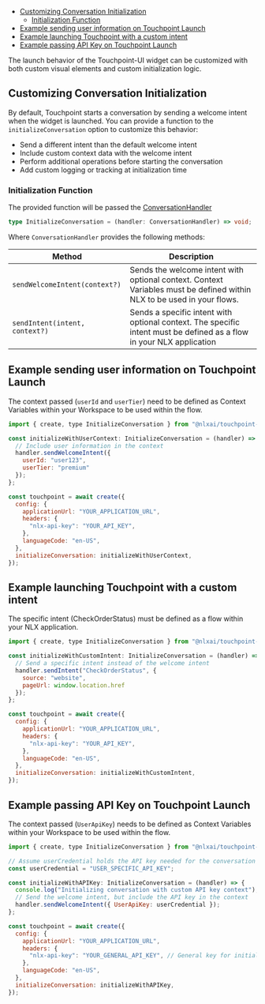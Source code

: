 - [Customizing Conversation Initialization](#customizing-conversation-initialization)
  - [Initialization Function](#initialization-function)
- [Example sending user information on Touchpoint Launch](#example-sending-user-information-on-touchpoint-launch)
- [Example launching Touchpoint with a custom intent](#example-launching-touchpoint-with-a-custom-intent)
- [Example passing API Key on Touchpoint Launch](#example-passing-api-key-on-touchpoint-launch)

The launch behavior of the Touchpoint-UI widget can be customized with both custom visual elements and custom initialization logic.

## Customizing Conversation Initialization

By default, Touchpoint starts a conversation by sending a welcome intent when the widget is launched. You can provide a function to the `initializeConversation` option to customize this behavior:

- Send a different intent than the default welcome intent
- Include custom context data with the welcome intent
- Perform additional operations before starting the conversation
- Add custom logging or tracking at initialization time

### Initialization Function

The provided function will be passed the [ConversationHandler](/headless-api-reference#interface-conversationhandler)

```typescript
type InitializeConversation = (handler: ConversationHandler) => void;
```

Where `ConversationHandler` provides the following methods:

| Method                         | Description                                                                                                            |
| ------------------------------ | ---------------------------------------------------------------------------------------------------------------------- |
| `sendWelcomeIntent(context?)`  | Sends the welcome intent with optional context. Context Variables must be defined within NLX to be used in your flows. |
| `sendIntent(intent, context?)` | Sends a specific intent with optional context. The specific intent must be defined as a flow in your NLX application   |

## Example sending user information on Touchpoint Launch

The context passed (`userId` and `userTier`) need to be defined as Context Variables within your Workspace to be used within the flow.

```javascript
import { create, type InitializeConversation } from "@nlxai/touchpoint-ui";

const initializeWithUserContext: InitializeConversation = (handler) => {
  // Include user information in the context
  handler.sendWelcomeIntent({
    userId: "user123",
    userTier: "premium"
  });
};

const touchpoint = await create({
  config: {
    applicationUrl: "YOUR_APPLICATION_URL",
    headers: {
      "nlx-api-key": "YOUR_API_KEY",
    },
    languageCode: "en-US",
  },
  initializeConversation: initializeWithUserContext,
});
```

## Example launching Touchpoint with a custom intent

The specific intent (CheckOrderStatus) must be defined as a flow within your NLX application.

```javascript
import { create, type InitializeConversation } from "@nlxai/touchpoint-ui";

const initializeWithCustomIntent: InitializeConversation = (handler) => {
  // Send a specific intent instead of the welcome intent
  handler.sendIntent("CheckOrderStatus", {
    source: "website",
    pageUrl: window.location.href
  });
};

const touchpoint = await create({
  config: {
    applicationUrl: "YOUR_APPLICATION_URL",
    headers: {
      "nlx-api-key": "YOUR_API_KEY",
    },
    languageCode: "en-US",
  },
  initializeConversation: initializeWithCustomIntent,
});
```

## Example passing API Key on Touchpoint Launch

The context passed (`UserApiKey`) needs to be defined as Context Variables within your Workspace to be used within the flow.

```javascript
import { create, type InitializeConversation } from "@nlxai/touchpoint-ui";

// Assume userCredential holds the API key needed for the conversation
const userCredential = "USER_SPECIFIC_API_KEY";

const initializeWithAPIKey: InitializeConversation = (handler) => {
  console.log("Initializing conversation with custom API key context");
  // Send the welcome intent, but include the API key in the context
  handler.sendWelcomeIntent({ UserApiKey: userCredential });
};

const touchpoint = await create({
  config: {
    applicationUrl: "YOUR_APPLICATION_URL",
    headers: {
      "nlx-api-key": "YOUR_GENERAL_API_KEY", // General key for initial connection
    },
    languageCode: "en-US",
  },
  initializeConversation: initializeWithAPIKey,
});
```

